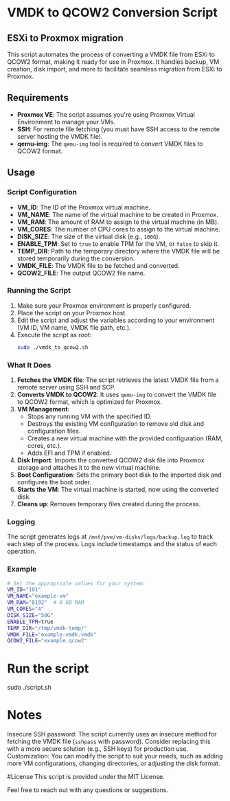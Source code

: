 # VMDK to QCOW2 Conversion Script
## ESXi to Proxmox migration

This script automates the process of converting a VMDK file from ESXi to QCOW2 format, making it ready for use in Proxmox. It handles backup, VM creation, disk import, and more to facilitate seamless migration from ESXi to Proxmox.

## Requirements

- **Proxmox VE**: The script assumes you're using Proxmox Virtual Environment to manage your VMs.
- **SSH**: For remote file fetching (you must have SSH access to the remote server hosting the VMDK file).
- **qemu-img**: The `qemu-img` tool is required to convert VMDK files to QCOW2 format.

## Usage

### Script Configuration

- **VM_ID**: The ID of the Proxmox virtual machine.
- **VM_NAME**: The name of the virtual machine to be created in Proxmox.
- **VM_RAM**: The amount of RAM to assign to the virtual machine (in MB).
- **VM_CORES**: The number of CPU cores to assign to the virtual machine.
- **DISK_SIZE**: The size of the virtual disk (e.g., `100G`).
- **ENABLE_TPM**: Set to `true` to enable TPM for the VM, or `false` to skip it.
- **TEMP_DIR**: Path to the temporary directory where the VMDK file will be stored temporarily during the conversion.
- **VMDK_FILE**: The VMDK file to be fetched and converted.
- **QCOW2_FILE**: The output QCOW2 file name.

### Running the Script

1. Make sure your Proxmox environment is properly configured.
2. Place the script on your Proxmox host.
3. Edit the script and adjust the variables according to your environment (VM ID, VM name, VMDK file path, etc.).
4. Execute the script as root:
    ```bash
    sudo ./vmdk_to_qcow2.sh
    ```

### What It Does

1. **Fetches the VMDK file**: The script retrieves the latest VMDK file from a remote server using SSH and SCP.
2. **Converts VMDK to QCOW2**: It uses `qemu-img` to convert the VMDK file to QCOW2 format, which is optimized for Proxmox.
3. **VM Management**:
   - Stops any running VM with the specified ID.
   - Destroys the existing VM configuration to remove old disk and configuration files.
   - Creates a new virtual machine with the provided configuration (RAM, cores, etc.).
   - Adds EFI and TPM if enabled.
4. **Disk Import**: Imports the converted QCOW2 disk file into Proxmox storage and attaches it to the new virtual machine.
5. **Boot Configuration**: Sets the primary boot disk to the imported disk and configures the boot order.
6. **Starts the VM**: The virtual machine is started, now using the converted disk.
7. **Cleans up**: Removes temporary files created during the process.

### Logging

The script generates logs at `/mnt/pve/vm-disks/logs/backup.log` to track each step of the process. Logs include timestamps and the status of each operation.

### Example

```bash
# Set the appropriate values for your system:
VM_ID="101"
VM_NAME="example-vm"
VM_RAM="8192"  # 8 GB RAM
VM_CORES="4"
DISK_SIZE="50G"
ENABLE_TPM=true
TEMP_DIR="/tmp/vmdk-temp/"
VMDK_FILE="example-vmdk.vmdk"
QCOW2_FILE="example.qcow2"
```

# Run the script
sudo ./script.sh


# Notes
Insecure SSH password: The script currently uses an insecure method for fetching the VMDK file (`sshpass` with password). Consider replacing this with a more secure solution (e.g., SSH keys) for production use.
Customization: You can modify the script to suit your needs, such as adding more VM configurations, changing directories, or adjusting the disk format.

#License
This script is provided under the MIT License.

Feel free to reach out with any questions or suggestions.

